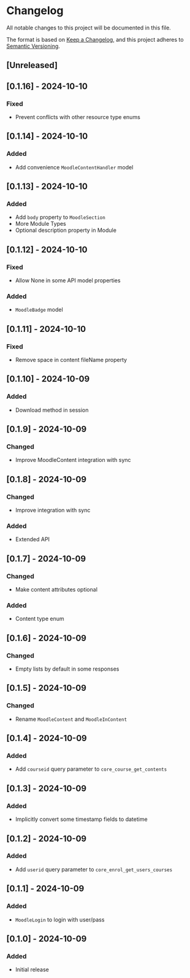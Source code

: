 # Changelog
All notable changes to this project will be documented in this file.

The format is based on [Keep a Changelog](https://keepachangelog.com/en/1.0.0/),
and this project adheres to [Semantic Versioning](https://semver.org/spec/v2.0.0.html).

## [Unreleased]

## [0.1.16] - 2024-10-10

### Fixed
- Prevent conflicts with other resource type enums

## [0.1.14] - 2024-10-10

### Added
- Add convenience `MoodleContentHandler` model

## [0.1.13] - 2024-10-10

### Added
- Add `body` property to `MoodleSection`
- More Module Types
- Optional description property in Module

## [0.1.12] - 2024-10-10

### Fixed
- Allow None in some API model properties

### Added
- `MoodleBadge` model

## [0.1.11] - 2024-10-10

### Fixed
- Remove space in content fileName property

## [0.1.10] - 2024-10-09

### Added
- Download method in session

## [0.1.9] - 2024-10-09

### Changed
- Improve MoodleContent integration with sync

## [0.1.8] - 2024-10-09

### Changed
- Improve integration with sync

### Added
- Extended API

## [0.1.7] - 2024-10-09

### Changed
- Make content attributes optional

### Added
- Content type enum

## [0.1.6] - 2024-10-09

### Changed
- Empty lists by default in some responses

## [0.1.5] - 2024-10-09

### Changed
- Rename `MoodleContent` and `MoodleInContent`

## [0.1.4] - 2024-10-09

### Added
- Add `courseid` query parameter to `core_course_get_contents`

## [0.1.3] - 2024-10-09

### Added
- Implicitly convert some timestamp fields to datetime

## [0.1.2] - 2024-10-09

### Added
- Add `userid` query parameter to `core_enrol_get_users_courses`

## [0.1.1] - 2024-10-09

### Added
- `MoodleLogin` to login with user/pass

## [0.1.0] - 2024-10-09

### Added
- Initial release
